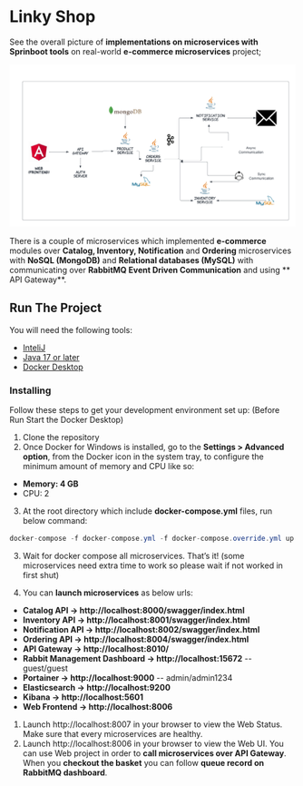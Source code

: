 # Linky Shop

See the overall picture of **implementations on microservices with Sprinboot tools** on real-world **e-commerce microservices** project;

![microservices_remastered](/images/project-structure.png)

There is a couple of microservices which implemented **e-commerce** modules over **Catalog, Inventory, Notification** and **Ordering** microservices with **NoSQL (MongoDB)** and **Relational databases (MySQL)** with communicating over **RabbitMQ Event Driven Communication** and using ** API Gateway**.


## Run The Project
You will need the following tools:

* [InteliJ]()
* [Java 17 or later]()
* [Docker Desktop](https://www.docker.com/products/docker-desktop)

### Installing
Follow these steps to get your development environment set up: (Before Run Start the Docker Desktop)
1. Clone the repository
2. Once Docker for Windows is installed, go to the **Settings > Advanced option**, from the Docker icon in the system tray, to configure the minimum amount of memory and CPU like so:
* **Memory: 4 GB**
* CPU: 2
3. At the root directory which include **docker-compose.yml** files, run below command:
```csharp
docker-compose -f docker-compose.yml -f docker-compose.override.yml up -d
```
3. Wait for docker compose all microservices. That’s it! (some microservices need extra time to work so please wait if not worked in first shut)

4. You can **launch microservices** as below urls:

* **Catalog API -> http://localhost:8000/swagger/index.html**
* **Inventory API -> http://localhost:8001/swagger/index.html**
* **Notification API -> http://localhost:8002/swagger/index.html**
* **Ordering API -> http://localhost:8004/swagger/index.html**
* **API Gateway -> http://localhost:8010/**
* **Rabbit Management Dashboard -> http://localhost:15672**   -- guest/guest
* **Portainer -> http://localhost:9000**   -- admin/admin1234
* **Elasticsearch -> http://localhost:9200**
* **Kibana -> http://localhost:5601**
* **Web Frontend -> http://localhost:8006**

1. Launch http://localhost:8007 in your browser to view the Web Status. Make sure that every microservices are healthy.
2. Launch http://localhost:8006 in your browser to view the Web UI. You can use Web project in order to **call microservices over API Gateway**. When you **checkout the basket** you can follow **queue record on RabbitMQ dashboard**.